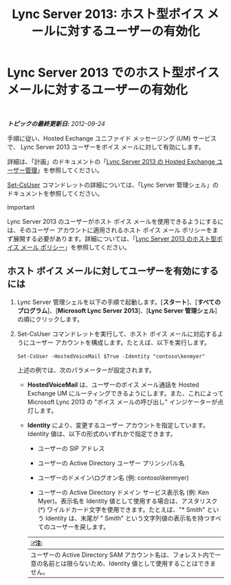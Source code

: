 ﻿---
title: 'Lync Server 2013: ホスト型ボイス メールに対するユーザーの有効化'
TOCTitle: ホスト型ボイス メールに対するユーザーの有効化
ms:assetid: fa559f8f-ef99-43a1-b580-9e998b95efb8
ms:mtpsurl: https://technet.microsoft.com/ja-jp/library/Gg413062(v=OCS.15)
ms:contentKeyID: 48274184
ms.date: 05/19/2016
mtps_version: v=OCS.15
ms.translationtype: HT
---

# Lync Server 2013 でのホスト型ボイス メールに対するユーザーの有効化

 

_**トピックの最終更新日:** 2012-09-24_

手順に従い、Hosted Exchange ユニファイド メッセージング (UM) サービスで、 Lync Server 2013 ユーザーをボイス メールに対して有効にします。

詳細は、「計画」のドキュメントの「[Lync Server 2013 の Hosted Exchange ユーザー管理](lync-server-2013-hosted-exchange-user-management.md)」を参照してください。

[Set-CsUser](set-csuser.md) コマンドレットの詳細については、「Lync Server 管理シェル」のドキュメントを参照してください。


> [!IMPORTANT]
> Lync Server 2013 のユーザーがホスト ボイス メールを使用できるようにするには、そのユーザー アカウントに適用されるホスト ボイス メール ポリシーをまず展開する必要があります。詳細については、「<A href="lync-server-2013-hosted-voice-mail-policies.md">Lync Server 2013 のホスト型ボイス メール ポリシー</A>」を参照してください。



## ホスト ボイス メールに対してユーザーを有効にするには

1.  Lync Server 管理シェルを以下の手順で起動します。\[**スタート**\]、\[**すべてのプログラム**\]、\[**Microsoft Lync Server 2013**\]、\[**Lync Server 管理シェル**\] の順にクリックします。

2.  Set-CsUser コマンドレットを実行して、ホスト ボイス メールに対応するようにユーザー アカウントを構成します。たとえば、以下を実行します。
    
        Set-CsUser -HostedVoiceMail $True -Identity "contoso\kenmyer"
    
    上述の例では、次のパラメーターが設定されます。
    
      - **HostedVoiceMail** は、ユーザーのボイス メール通話を Hosted Exchange UM にルーティングできるようにします。また、これによって Microsoft Lync 2013 の "ボイス メールの呼び出し" インジケーターが点灯します。
    
      - **Identity** により、変更するユーザー アカウントを指定しています。Identity 値は、以下の形式のいずれかで指定できます。
        
          - ユーザーの SIP アドレス
        
          - ユーザーの Active Directory ユーザー プリンシパル名
        
          - ユーザーのドメイン\\ログオン名 (例: contoso\\kenmyer)
        
          - ユーザーの Active Directory ドメイン サービス表示名 (例: Ken Myer)。表示名を Identity 値として使用する場合は、アスタリスク (\*) ワイルドカード文字を使用できます。たとえば、"\* Smith" という Identity は、末尾が " Smith" という文字列値の表示名を持つすべてのユーザーを戻します。
        
        <table>
        <thead>
        <tr class="header">
        <th><img src="images/Gg412781.note(OCS.15).gif" title="note" alt="note" />注:</th>
        </tr>
        </thead>
        <tbody>
        <tr class="odd">
        <td>ユーザーの Active Directory SAM アカウント名は、フォレスト内で一意の名前とは限らないため、Identity 値として使用することはできません。</td>
        </tr>
        </tbody>
        </table>

